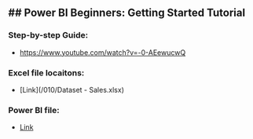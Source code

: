 ## ## Power BI Beginners: Getting Started Tutorial

### Step-by-step Guide:

- https://www.youtube.com/watch?v=-0-AEewucwQ

### Excel file locaitons:

- [Link](/010/Dataset - Sales.xlsx)

### Power BI file:

- [Link](/010/010.pbix)

